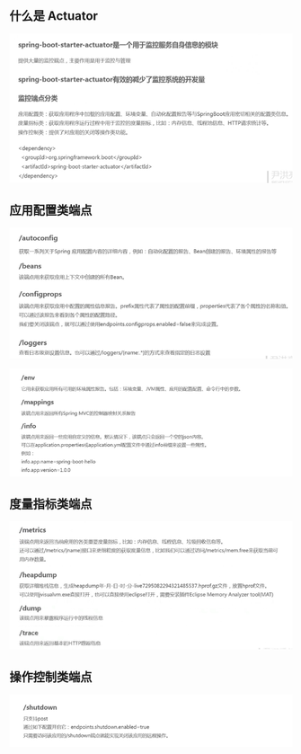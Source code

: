 
## 什么是 Actuator

![](./images/5_Actuator.png)

## 应用配置类端点

![](./images/5_应用配置类端点.png)

![](./images/5_应用配置类端点2.png)

## 度量指标类端点

![](./images/5_度量指标类端点.png)

## 操作控制类端点

![](./images/5_操作控制类端点.png)